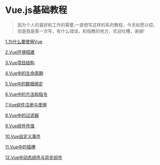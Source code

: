 # Vue.js基础教程

> 因为个人的喜好和工作的需要,一直想写这样的系列教程，今天如愿以偿，但是我是第一次写，有什么错误，和指教的地方，欢迎吐槽，谢谢!

<a href="https://github.com/scnu-kevinkong/Vue.js-/issues/1" target="_blank">1.为什么要使用Vue</a>

<a href="https://github.com/scnu-kevinkong/Vue.js-/issues/2" target="_blank">2.Vue环境搭建</a>

<a href="https://github.com/scnu-kevinkong/Vue.js-/issues/3" target="_blank">3.Vue项目结构</a>

<a href="https://github.com/scnu-kevinkong/Vue.js-/issues/4" target="_blank">4.Vue中的生命周期</a>

<a href="https://github.com/scnu-kevinkong/Vue.js-/issues/5" target="_blank">5.Vue中的数据绑定</a>

<a href="https://github.com/scnu-kevinkong/Vue.js-/issues/6" target="_blank">6.Vue中的方法和指令</a>

<a href="https://github.com/scnu-kevinkong/Vue.js-/issues/7" target="_blank">7.Vue组件注册与使用</a>

<a href="https://github.com/scnu-kevinkong/Vue.js-/issues/8" target="_blank">8.Vue中的过滤器</a>

<a href="https://github.com/scnu-kevinkong/Vue.js-/issues/9" target="_blank">9.Vue组件传值</a>

<a href="https://github.com/scnu-kevinkong/Vue.js-/issues/10" target="_blank">10.Vue自定义事件</a>

<a href="https://github.com/scnu-kevinkong/Vue.js-/issues/12" target="_blank">11.Vue中的插槽</a>

<a href="https://github.com/scnu-kevinkong/Vue.js-/issues/13" target="_blank">12.Vue中动态组件与异步组件</a>